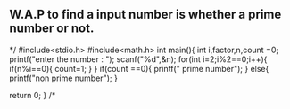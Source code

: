  ##  W.A.P to find a input number is whether a prime number or not.
 
*/  #include<stdio.h>
#include<math.h>
int main(){
 int i,factor,n,count =0;
  printf("enter the number : ");
  scanf("%d",&n);
  for(int i=2;i%2==0;i++){
    if(n%i==0){
    count=1;
      }
    }
  if(count ==0){
    printf(" prime number");
  }
    else{
      printf("non prime number");
    }
  
  return 0;
}
/*
